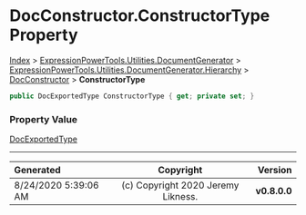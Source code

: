 ﻿# DocConstructor.ConstructorType Property

[Index](../index.md) > [ExpressionPowerTools.Utilities.DocumentGenerator](ExpressionPowerTools.Utilities.DocumentGenerator.a.md) > [ExpressionPowerTools.Utilities.DocumentGenerator.Hierarchy](ExpressionPowerTools.Utilities.DocumentGenerator.Hierarchy.n.md) > [DocConstructor](ExpressionPowerTools.Utilities.DocumentGenerator.Hierarchy.DocConstructor.cs.md) > **ConstructorType**

```csharp
public DocExportedType ConstructorType { get; private set; }
```

### Property Value

 [DocExportedType](ExpressionPowerTools.Utilities.DocumentGenerator.Hierarchy.DocExportedType.cs.md) 


---

| Generated | Copyright | Version |
| :-- | :-: | --: |
| 8/24/2020 5:39:06 AM | (c) Copyright 2020 Jeremy Likness. | **v0.8.0.0** |
